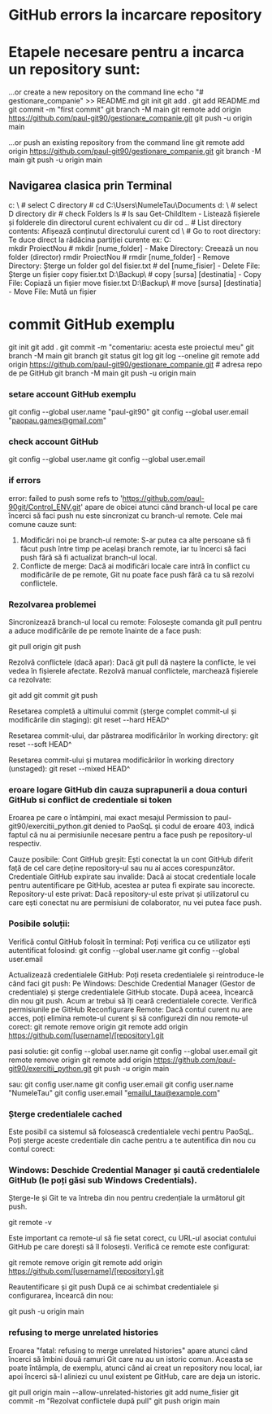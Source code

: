 # GitHub errors la incarcare repository

# Etapele necesare pentru a incarca un repository sunt:
…or create a new repository on the command line
echo "# gestionare_companie" >> README.md
git init
git add .
git add README.md
git commit -m "first commit"
git branch -M main
git remote add origin https://github.com/paul-git90/gestionare_companie.git
git push -u origin main

…or push an existing repository from the command line
git remote add origin https://github.com/paul-git90/gestionare_companie.git
git branch -M main
git push -u origin main

## Navigarea clasica prin Terminal
c: \\     # select C directory  #  cd C:\Users\NumeleTau\Documents
d: \\     # select D directory
dir       # check Folders
ls        # ls sau Get-ChildItem - Listează fișierele și folderele din directorul curent echivalent cu dir
cd ..     # List directory contents: Afișează conținutul directorului curent
cd \      # Go to root directory: Te duce direct la rădăcina partiției curente ex: C:\
mkdir ProiectNou      # mkdir [nume_folder] - Make Directory: Creează un nou folder (director)
rmdir ProiectNou      # rmdir [nume_folder] - Remove Directory: Șterge un folder gol
del fisier.txt        # del [nume_fisier] - Delete File: Șterge un fișier
copy fisier.txt D:\Backup\      # copy [sursa] [destinatia] - Copy File: Copiază un fișier
move fisier.txt D:\Backup\      # move [sursa] [destinatia] - Move File: Mută un fișier

# commit GitHub exemplu
git init
git add .
git commit -m "comentariu: acesta este proiectul meu"
git branch -M main
git branch
git status
git log
git log --oneline
git remote add origin https://github.com/paul-git90/gestionare_companie.git  # adresa repo de pe GitHub
git branch -M main
git push -u origin main

### setare account GitHub exemplu
git config --global user.name "paul-git90"
git config --global user.email "paopau.games@gmail.com"

### check account GitHub
git config --global user.name
git config --global user.email

### if errors
error: failed to push some refs to 'https://github.com/paul-90git/Control_ENV.git' apare de obicei atunci când 
branch-ul local pe care încerci să faci push nu este sincronizat cu branch-ul remote. Cele mai comune cauze sunt:
1. Modificări noi pe branch-ul remote: S-ar putea ca alte persoane să fi făcut push între timp pe același branch remote, 
iar tu încerci să faci push fără să fi actualizat branch-ul local.
2. Conflicte de merge: Dacă ai modificări locale care intră în conflict cu modificările de pe remote, Git nu poate face 
push fără ca tu să rezolvi conflictele.

### Rezolvarea problemei
Sincronizează branch-ul local cu remote: Folosește comanda git pull pentru a aduce modificările de pe remote înainte 
de a face push:

git pull origin <nume-branch>
git push

Rezolvă conflictele (dacă apar): Dacă git pull dă naștere la conflicte, le vei vedea în fișierele afectate. 
Rezolvă manual conflictele, marchează fișierele ca rezolvate:

git add <fisier-conflict>
git commit
git push

Resetarea completă a ultimului commit (șterge complet commit-ul și modificările din staging):
git reset --hard HEAD^

Resetarea commit-ului, dar păstrarea modificărilor în working directory:
git reset --soft HEAD^

Resetarea commit-ului și mutarea modificărilor în working directory (unstaged):
git reset --mixed HEAD^


### eroare logare GitHub din cauza suprapunerii a doua conturi GitHub si conflict de credentiale si token
Eroarea pe care o întâmpini, mai exact mesajul Permission to paul-git90/exercitii_python.git denied to PaoSqL și 
codul de eroare 403, indică faptul că nu ai permisiunile necesare pentru a face push pe repository-ul respectiv.

Cauze posibile:
Cont GitHub greșit: Ești conectat la un cont GitHub diferit față de cel 
care deține repository-ul sau nu ai acces corespunzător.
Credentiale GitHub expirate sau invalide: Dacă ai stocat credentiale locale pentru autentificare pe GitHub, 
acestea ar putea fi expirate sau incorecte.
Repository-ul este privat: Dacă repository-ul este privat și utilizatorul cu care ești conectat nu are 
permisiuni de colaborator, nu vei putea face push.

### Posibile soluții:
Verifică contul GitHub folosit în terminal: Poți verifica cu ce utilizator ești autentificat folosind:
git config --global user.name
git config --global user.email

Actualizează credentialele GitHub: Poți reseta credentialele și reintroduce-le când faci git push:
Pe Windows: Deschide Credential Manager (Gestor de credentiale) și șterge credentialele GitHub stocate.
După aceea, încearcă din nou git push. Acum ar trebui să îți ceară credentialele corecte.
Verifică permisiunile pe GitHub
Reconfigurare Remote: Dacă contul curent nu are acces, 
poți elimina remote-ul curent și să configurezi din nou remote-ul corect:
git remote remove origin
git remote add origin https://github.com/[username]/[repository].git

pasi solutie:
git config --global user.name
git config --global user.email
git remote remove origin
git remote add origin https://github.com/paul-git90/exercitii_python.git
git push -u origin main

sau:
git config user.name
git config user.email
git config user.name "NumeleTau"
git config user.email "emailul_tau@example.com"

### Șterge credentialele cached
Este posibil ca sistemul să folosească credentialele vechi pentru PaoSqL. 
Poți șterge aceste credentiale din cache pentru a te autentifica din nou cu contul corect:
### Windows: Deschide Credential Manager și caută credentialele GitHub (le poți găsi sub Windows Credentials). 
Șterge-le și Git te va întreba din nou pentru credențiale la următorul git push.

git remote -v

Este important ca remote-ul să fie setat corect, cu URL-ul asociat contului GitHub pe care dorești să îl folosești. 
Verifică ce remote este configurat:

git remote remove origin
git remote add origin https://github.com/[username]/[repository].git

Reautentificare și git push
După ce ai schimbat credentialele și configurarea, încearcă din nou:

git push -u origin main

### refusing to merge unrelated histories
Eroarea "fatal: refusing to merge unrelated histories" apare atunci când încerci să îmbini două ramuri Git care 
nu au un istoric comun. Aceasta se poate întâmpla, de exemplu, atunci când ai creat un repository nou local, 
iar apoi încerci să-l aliniezi cu unul existent pe GitHub, care are deja un istoric.

git pull origin main --allow-unrelated-histories
git add nume_fisier
git commit -m "Rezolvat conflictele după pull"
git push origin main
